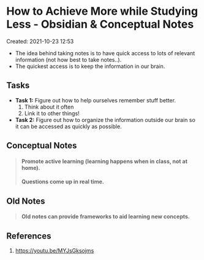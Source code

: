 # How to Achieve More while Studying Less - Obsidian & Conceptual Notes
Created: 2021-10-23 12:53

* The idea behind taking notes is to have quick access to lots of relevant information (not how best to take notes..).
* The quickest access is to keep the information in our brain.

## Tasks
* **Task 1:** Figure out how to help ourselves remember stuff better.
	1. Think about it often
	2. Link it to other things!
* **Task 2:** Figure out how to organize the information outside our brain so it can be accessed as quickly as possible.

## Conceptual Notes
> #### Promote active learning (learning happens when in class, not at home).
> #### Questions come up in real time.

## Old Notes
> #### Old notes can provide frameworks to aid learning new concepts.
## References
1. https://youtu.be/MYJsGksojms